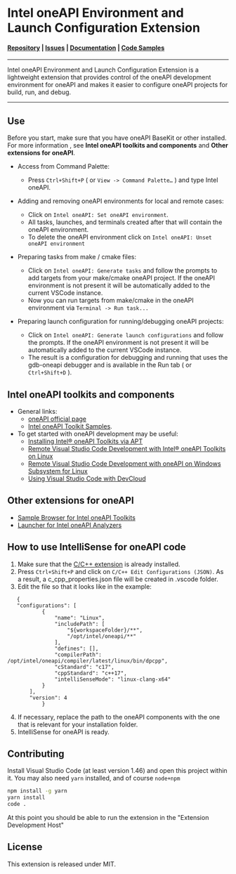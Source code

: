 # Intel oneAPI Environment and Launch Configuration Extension

#### [Repository]() | [Issues]() | [Documentation](https://software.intel.com/content/www/us/en/develop/download/intel-oneapi-programming-guide.html) | [Code Samples](https://github.com/oneapi-src/oneAPI-samples)
***
Intel oneAPI Environment and Launch Configuration Extension is a lightweight extension that provides control of the oneAPI development environment for oneAPI and makes it easier to configure oneAPI projects for build, run, and debug.
***
## Use
Before you start, make sure that you have oneAPI BaseKit or other  installed.
For more information , see **Intel oneAPI toolkits and components** and **Other extensions for oneAPI**.
- Access from Command Palette:
    * Press `Ctrl+Shift+P` ( or `View -> Command Palette…` ) and type Intel oneAPI.
- Adding and removing oneAPI environments for local and remote cases:
    * Click on `Intel oneAPI: Set oneAPI environment`.
    * All tasks, launches, and terminals created after that will contain the oneAPI environment.
    * To delete the oneAPI environment click on `Intel oneAPI: Unset oneAPI environment`

- Preparing tasks from make / cmake files:
    * Click on `Intel oneAPI: Generate tasks` and follow the prompts to add targets from your make/cmake oneAPI project. If the oneAPI environment is not present it will be automatically added to the current VSCode instance.
    * Now you can run targets from make/cmake in the oneAPI environment via `Terminal -> Run task...`
- Preparing launch configuration for running/debugging oneAPI projects:
    * Click on `Intel oneAPI: Generate launch configurations` and follow the prompts. If the oneAPI environment is not present it will be automatically added to the current VSCode instance. 
    * The result is a configuration for debugging and running that uses the gdb-oneapi debugger and is available in the Run tab ( or `Ctrl+Shift+D` ). 

## Intel oneAPI toolkits and components

* General links: 
    - [oneAPI official page](https://software.intel.com/en-us/oneapi)
    - [Intel oneAPI Toolkit Samples](https://github.com/oneapi-src/oneAPI-samples).
* To get started with oneAPI development may be useful:
    - [Installing Intel® oneAPI Toolkits via APT](https://software.intel.com/content/www/us/en/develop/articles/installing-intel-oneapi-toolkits-via-apt.html)
    - [Remote Visual Studio Code Development with Intel® oneAPI Toolkits on Linux](https://software.intel.com/content/www/us/en/develop/documentation/remote-vscode-development-on-linux/top.html)
    - [Remote Visual Studio Code Development with oneAPI on Windows Subsystem for Linux](https://software.intel.com/content/www/us/en/develop/documentation/remote-vscode-development-on-wsl/top.html)
    - [Using Visual Studio Code with DevCloud](https://devcloud.intel.com/oneapi/documentation/connect-with-vscode/)
## Other extensions for oneAPI

- [Sample Browser for Intel oneAPI Toolkits](https://marketplace.visualstudio.com/items?itemName=intel-corporation.oneapi-analyzers-launcher)
- [Launcher for Intel oneAPI Analyzers](https://marketplace.visualstudio.com/items?itemName=intel-corporation.oneapi-analyzers-launcher)

## How to use IntelliSense for oneAPI code
 1. Make sure that the [C/C++ extension](https://marketplace.visualstudio.com/items?itemName=ms-vscode.cpptools) is already installed.
 2. Press `Ctrl+Shift+P` and click on `C/C++ Edit Configurations (JSON)`. As a result, a c_cpp_properties.json file will be created in .vscode folder.
 3. Edit the file so that it looks like in the example:
 ```
    {
    "configurations": [
            {
                "name": "Linux",
                "includePath": [
                    "${workspaceFolder}/**",
                    "/opt/intel/oneapi/**"
                ],
                "defines": [],
                "compilerPath": /opt/intel/oneapi/compiler/latest/linux/bin/dpcpp",
                "cStandard": "c17",
                "cppStandard": "c++17",
                "intelliSenseMode": "linux-clang-x64"
            }
        ],
        "version": 4
            }
```
4. If necessary, replace the path to the oneAPI components with the one that is relevant for your installation folder.
5. IntelliSense for oneAPI is ready.
## Contributing 
Install Visual Studio Code (at least version 1.46) and open this project within it.
You may also need `yarn` installed, and of course `node+npm`

```bash
npm install -g yarn
yarn install
code .
```

At this point you should be able to run the extension in the "Extension Development Host"

## License
This extension is released under MIT.

